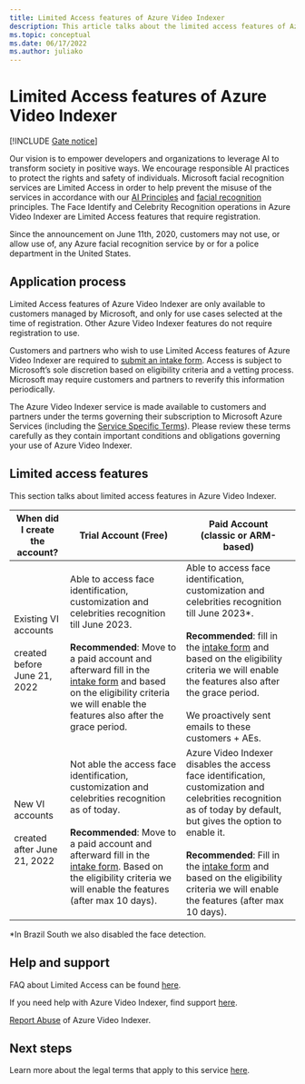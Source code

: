 ```yaml
---
title: Limited Access features of Azure Video Indexer 
description: This article talks about the limited access features of Azure Video Indexer.
ms.topic: conceptual
ms.date: 06/17/2022
ms.author: juliako
---
```


# Limited Access features of Azure Video Indexer 

[!INCLUDE [Gate notice](../cognitive-services/computer-vision/includes/identity-gate-notice.md)]

Our vision is to empower developers and organizations to leverage AI to transform society in positive ways. We encourage responsible AI practices to protect the rights and safety of individuals. Microsoft facial recognition services are Limited Access in order to help prevent the misuse of the services in accordance with our [AI Principles](https://www.microsoft.com/ai/responsible-ai?SilentAuth=1&wa=wsignin1.0&activetab=pivot1%3aprimaryr6) and [facial recognition](https://blogs.microsoft.com/on-the-issues/2018/12/17/six-principles-to-guide-microsofts-facial-recognition-work/) principles. The Face Identify and Celebrity Recognition operations in Azure Video Indexer are Limited Access features that require registration.  

Since the announcement on June 11th, 2020, customers may not use, or allow use of, any Azure facial recognition service by or for a police department in the United States. 

## Application process 

Limited Access features of Azure Video Indexer are only available to customers managed by Microsoft, and only for use cases selected at the time of registration. Other Azure Video Indexer features do not require registration to use. 

Customers and partners who wish to use Limited Access features of Azure Video Indexer are required to [submit an intake form](https://aka.ms/facerecognition). Access is subject to Microsoft’s sole discretion based on eligibility criteria and a vetting process. Microsoft may require customers and partners to reverify this information periodically. 

The Azure Video Indexer service is made available to customers and partners under the terms governing their subscription to Microsoft Azure Services (including the [Service Specific Terms](https://www.microsoft.com/licensing/terms/productoffering/MicrosoftAzure/MCA#ServiceSpecificTerms)). Please review these terms carefully as they contain important conditions and obligations governing your use of Azure Video Indexer. 

## Limited access features

This section talks about limited access features in Azure Video Indexer.

|When did I create the account?|Trial Account (Free)|	Paid Account <br/>(classic or ARM-based)|
|---|---|---|
|Existing VI accounts <br/><br/>created before June 21, 2022|Able to access face identification, customization and celebrities recognition till June 2023. <br/><br/>**Recommended**: Move to a paid account and afterward fill in the [intake form](https://aka.ms/facerecognition) and based on the eligibility criteria we will enable the features also after the grace period. |Able to access face identification, customization and celebrities recognition till June 2023\*.<br/><br/>**Recommended**: fill in the [intake form](https://aka.ms/facerecognition) and based on the eligibility criteria we will enable the features also after the grace period. <br/><br/>We proactively sent emails to these customers + AEs.|
|New VI accounts <br/><br/>created after June 21, 2022	|Not able the access face identification, customization and celebrities recognition as of today. <br/><br/>**Recommended**: Move to a paid account and afterward fill in the [intake form](https://aka.ms/facerecognition). Based on the eligibility criteria we will enable the features (after max 10 days).|Azure Video Indexer disables the access face identification, customization and celebrities recognition as of today by default, but gives the option to enable it. <br/><br/>**Recommended**: Fill in the [intake form](https://aka.ms/facerecognition) and based on the eligibility criteria we will enable the features (after max 10 days).|

\*In Brazil South we also disabled the face detection.

## Help and support 

FAQ about Limited Access can be found [here](https://aka.ms/limitedaccesscogservices).

If you need help with Azure Video Indexer, find support [here](../cognitive-services/cognitive-services-support-options.md). 

[Report Abuse](https://msrc.microsoft.com/report/abuse) of Azure Video Indexer. 

## Next steps

Learn more about the legal terms that apply to this service [here](https://azure.microsoft.com/support/legal/). 

